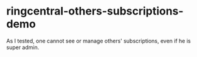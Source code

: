 # ringcentral-others-subscriptions-demo

As I tested, one cannot see or manage others' subscriptions, even if he is super admin.
